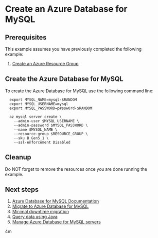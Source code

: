 
# Create an Azure Database for MySQL

## Prerequisites

This example assumes you have previously completed the following example:

1. [Create an Azure Resource Group](../../group/create/)

## Create the Azure Database for MySQL

To create the Azure Database for MySQL use the following command line:

````shell
  export MYSQL_NAME=mysql-$RANDOM
  export MYSQL_USERNAME=mysql
  export MYSQL_PASSWORD=p#ssw0rd-$RANDOM

  az mysql server create \
    --admin-user $MYSQL_USERNAME \
    --admin-password $MYSQL_PASSWORD \
    --name $MYSQL_NAME \
    --resource-group $RESOURCE_GROUP \
    --sku B_Gen5_1 \
    --ssl-enforcement Disabled
````

## Cleanup

Do NOT forget to remove the resources once you are done running the example.

## Next steps

1. [Azure Database for MySQL Documentation](https://docs.microsoft.com/en-us/azure/mysql/)
1. [Migrate to Azure Database for MySQL](https://datamigration.microsoft.com/scenario/mysql-to-azuremysql)
1. [Minimal downtime migration](https://docs.microsoft.com/en-us/azure/mysql/howto-migrate-online)
1. [Query data using Java](https://docs.microsoft.com/en-us/azure/mysql/connect-java)
1. [Manage Azure Database for MySQL servers](https://docs.microsoft.com/en-us/cli/azure/mysql)

4m
